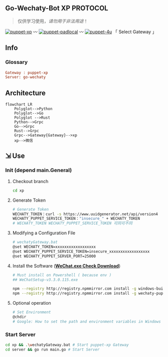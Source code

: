 ## Go-Wechaty-Bot XP PROTOCOL

> 仅供学习使用，*请勿用于非法用途*！

[1]: https://img.shields.io/badge/puppet-xp-blue
[2]: https://img.shields.io/badge/puppet-padlocal-blue
[3]: https://img.shields.io/badge/puppet-4u-blue
[5]: /xp#go-wechaty-bot-xp-protocol
[6]: /padlocal#go-wechaty-bot-padlcoal-protocol
[7]: /4u#go-wechaty-bot-4u-protocol

[![puppet-xp][1]][5] 〰️ [![puppet-padlocal][2]][6] 〰️ [![puppet-4u][3]][7] 「 Select Gateway 」

## Info

### Glossary

```ini
Gateway : puppet-xp
Server: go-wechaty
```

## Architecture

```mermaid
flowchart LR
    Polyglot-->Python
    Polyglot-->Go
    Polyglot -->Rust
    Python-->Grpc
    Go-->Grpc
    Rust-->Grpc
    Grpc-->Gateway{Gateway}-->xp
    xp-->微信
```

## ⇲ Use

### Init (depend main.General)

1. Checkout branch

   ```bash
   cd xp
   ```

2. Generate Token

   ```bash
   # Generate Token
   WECHATY_TOKEN：curl -s https://www.uuidgenerator.net/api/version4
   WECHATY_PUPPET_SERVICE_TOKEN："insecure_" + WECHATY_TOKEN
   # WECHATY_TOKEN WECHATY_PUPPET_SERVICE_TOKEN 可同可不同
   ```

3. Modifying a Configuration File

   ```bash
   # wechatyGateway.bat
   @set WECHATY_TOKEN=xxxxxxxxxxxxxxxxxx
   @set WECHATY_PUPPET_SERVICE_TOKEN=insecure_xxxxxxxxxxxxxxxxxx
   @set WECHATY_PUPPET_SERVER_PORT=25000
   ```

4. Install the Software ([**WeChat.exe Check Download**](https://github.com/wechaty/wechaty-puppet-xp/releases/download/v0.5/WeChatSetup-v3.3.0.115.exe))

   ```bash
   # Must install on Powershell ( because env )
   ## WeChatSetup-v3.3.0.115.exe

   npm --registry http://registry.npmmirror.com install -g windows-build-tools
   npm --registry http://registry.npmmirror.com install -g wechaty-puppet-xp
   ```

5. Optional operation

   ```bash
   # Set Environment
   @chdir
   # Google: How to set the path and environment variables in Windows
   ```

### Start Server

```bash
cd xp && .\wechatyGateway.bat # Start puppet-xp Gateway
cd server && go run main.go # Start Server
```
